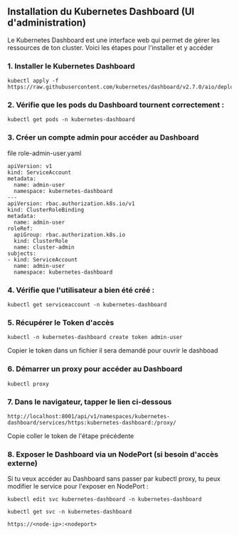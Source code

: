
## Installation du Kubernetes Dashboard (UI d'administration)

Le Kubernetes Dashboard est une interface web qui permet de gérer les ressources de ton cluster. Voici les étapes pour l'installer et y accéder


### 1. Installer le Kubernetes Dashboard

```
kubectl apply -f https://raw.githubusercontent.com/kubernetes/dashboard/v2.7.0/aio/deploy/recommended.yaml
```
### 2. Vérifie que les pods du Dashboard tournent correctement :

```
kubectl get pods -n kubernetes-dashboard
```

### 3. Créer un compte admin pour accéder au Dashboard

file role-admin-user.yaml

```
apiVersion: v1
kind: ServiceAccount
metadata:
  name: admin-user
  namespace: kubernetes-dashboard
---
apiVersion: rbac.authorization.k8s.io/v1
kind: ClusterRoleBinding
metadata:
  name: admin-user
roleRef:
  apiGroup: rbac.authorization.k8s.io
  kind: ClusterRole
  name: cluster-admin
subjects:
- kind: ServiceAccount
  name: admin-user
  namespace: kubernetes-dashboard
```

### 4. Vérifie que l'utilisateur a bien été créé :

```
kubectl get serviceaccount -n kubernetes-dashboard
```

### 5. Récupérer le Token d'accès

```
kubectl -n kubernetes-dashboard create token admin-user
```
Copier le token dans un fichier il sera demandé pour ouvrir le dashboad

### 6. Démarrer un proxy pour accéder au Dashboard

```
kubectl proxy
```
### 7. Dans le navigateur, tapper le lien ci-dessous

```
http://localhost:8001/api/v1/namespaces/kubernetes-dashboard/services/https:kubernetes-dashboard:/proxy/
```

Copie coller le token de l'étape précédente


### 8. Exposer le Dashboard via un NodePort (si besoin d'accès externe)

Si tu veux accéder au Dashboard sans passer par kubectl proxy, tu peux modifier le service pour l'exposer en NodePort :

```
kubectl edit svc kubernetes-dashboard -n kubernetes-dashboard
```

```
kubectl get svc -n kubernetes-dashboard
```

```
https://<node-ip>:<nodeport>
```

























